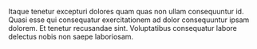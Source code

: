 Itaque tenetur excepturi dolores quam quas non ullam consequuntur id. Quasi esse qui consequatur exercitationem ad dolor consequuntur ipsam dolorem. Et tenetur recusandae sint. Voluptatibus consequatur labore delectus nobis non saepe laboriosam.